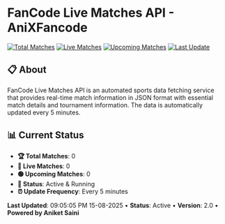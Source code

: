 # FanCode Live Matches API - AniXFancode

[![Total Matches](https://img.shields.io/badge/Total%20Matches-0-blue)](https://github.com/AniketSainiOp/AniXFancode)
[![Live Matches](https://img.shields.io/badge/Live%20Matches-0-red)](https://github.com/AniketSainiOp/AniXFancode)
[![Upcoming Matches](https://img.shields.io/badge/Upcoming%20Matches-0-green)](https://github.com/AniketSainiOp/AniXFancode)
[![Last Update](https://img.shields.io/badge/Last%20Update-09%3A05%3A05%20PM%2015-08-2025-orange)](https://github.com/AniketSainiOp/AniXFancode)

## 📋 About

FanCode Live Matches API is an automated sports data fetching service that provides real-time match information in JSON format with essential match details and tournament information. The data is automatically updated every 5 minutes.

## 📊 Current Status

- **🏆 Total Matches**: 0
- **🔴 Live Matches**: 0
- **🟢 Upcoming Matches**: 0
- **📡 Status**: Active & Running
- **⏰ Update Frequency**: Every 5 minutes

**Last Updated**: 09:05:05 PM 15-08-2025 • **Status**: Active • **Version**: 2.0 • **Powered by Aniket Saini**
